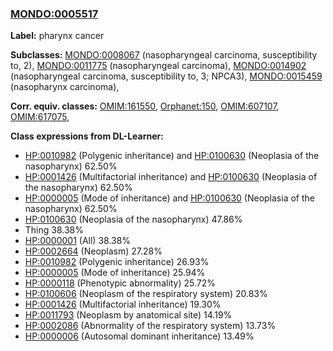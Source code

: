 
### [MONDO:0005517](http://purl.obolibrary.org/obo/MONDO_0005517)
**Label:** pharynx cancer

**Subclasses:** [MONDO:0008067](http://purl.obolibrary.org/obo/MONDO_0008067) (nasopharyngeal carcinoma, susceptibility to, 2), [MONDO:0011775](http://purl.obolibrary.org/obo/MONDO_0011775) (nasopharyngeal carcinoma), [MONDO:0014902](http://purl.obolibrary.org/obo/MONDO_0014902) (nasopharyngeal carcinoma, susceptibility to, 3; NPCA3), [MONDO:0015459](http://purl.obolibrary.org/obo/MONDO_0015459) (nasopharynx carcinoma), 

**Corr. equiv. classes:** [OMIM:161550](http://purl.obolibrary.org/obo/OMIM_161550), [Orphanet:150](http://www.orpha.net/ORDO/Orphanet_150), [OMIM:607107](http://purl.obolibrary.org/obo/OMIM_607107), [OMIM:617075](http://purl.obolibrary.org/obo/OMIM_617075), 

**Class expressions from DL-Learner:**

- [HP:0010982](http://purl.obolibrary.org/obo/HP_0010982) (Polygenic inheritance) and [HP:0100630](http://purl.obolibrary.org/obo/HP_0100630) (Neoplasia of the nasopharynx) 62.50%
- [HP:0001426](http://purl.obolibrary.org/obo/HP_0001426) (Multifactorial inheritance) and [HP:0100630](http://purl.obolibrary.org/obo/HP_0100630) (Neoplasia of the nasopharynx) 62.50%
- [HP:0000005](http://purl.obolibrary.org/obo/HP_0000005) (Mode of inheritance) and [HP:0100630](http://purl.obolibrary.org/obo/HP_0100630) (Neoplasia of the nasopharynx) 62.50%
- [HP:0100630](http://purl.obolibrary.org/obo/HP_0100630) (Neoplasia of the nasopharynx) 47.86%
- Thing 38.38%
- [HP:0000001](http://purl.obolibrary.org/obo/HP_0000001) (All) 38.38%
- [HP:0002664](http://purl.obolibrary.org/obo/HP_0002664) (Neoplasm) 27.28%
- [HP:0010982](http://purl.obolibrary.org/obo/HP_0010982) (Polygenic inheritance) 26.93%
- [HP:0000005](http://purl.obolibrary.org/obo/HP_0000005) (Mode of inheritance) 25.94%
- [HP:0000118](http://purl.obolibrary.org/obo/HP_0000118) (Phenotypic abnormality) 25.72%
- [HP:0100606](http://purl.obolibrary.org/obo/HP_0100606) (Neoplasm of the respiratory system) 20.83%
- [HP:0001426](http://purl.obolibrary.org/obo/HP_0001426) (Multifactorial inheritance) 19.30%
- [HP:0011793](http://purl.obolibrary.org/obo/HP_0011793) (Neoplasm by anatomical site) 14.19%
- [HP:0002086](http://purl.obolibrary.org/obo/HP_0002086) (Abnormality of the respiratory system) 13.73%
- [HP:0000006](http://purl.obolibrary.org/obo/HP_0000006) (Autosomal dominant inheritance) 13.49%


